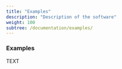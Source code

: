 ```yaml
---
title: "Examples"
description: "Description of the software"
weight: 100
subtree: /documentation/examples/
---
```


### Examples

TEXT